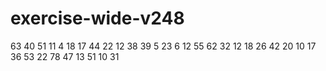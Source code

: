 # exercise-wide-v248
63
40
51
11
4
18
17
44
22
12
38
39
5
23
6
12
55
62
32
12
18
26
42
20
10
17
36
53
22
78
47
13
51
10
31
